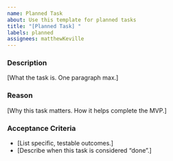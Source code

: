 ```yaml
---
name: Planned Task
about: Use this template for planned tasks
title: "[Planned Task] "
labels: planned
assignees: matthewKeville
---
```


### Description
[What the task is. One paragraph max.]

### Reason
[Why this task matters. How it helps complete the MVP.]

### Acceptance Criteria
- [List specific, testable outcomes.]
- [Describe when this task is considered “done”.]

